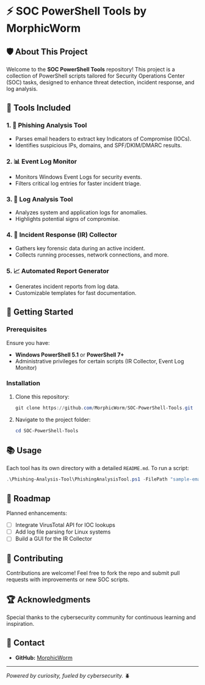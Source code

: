 # ⚡ SOC PowerShell Tools by MorphicWorm

## 🛡️ About This Project
Welcome to the **SOC PowerShell Tools** repository! This project is a collection of PowerShell scripts tailored for Security Operations Center (SOC) tasks, designed to enhance threat detection, incident response, and log analysis.

## 🚀 Tools Included

### 1. 📨 **Phishing Analysis Tool**
   - Parses email headers to extract key Indicators of Compromise (IOCs).
   - Identifies suspicious IPs, domains, and SPF/DKIM/DMARC results.

### 2. 📊 **Event Log Monitor**
   - Monitors Windows Event Logs for security events.
   - Filters critical log entries for faster incident triage.

### 3. 📑 **Log Analysis Tool**
   - Analyzes system and application logs for anomalies.
   - Highlights potential signs of compromise.

### 4. 🚨 **Incident Response (IR) Collector**
   - Gathers key forensic data during an active incident.
   - Collects running processes, network connections, and more.

### 5. 📈 **Automated Report Generator**
   - Generates incident reports from log data.
   - Customizable templates for fast documentation.

## 🏁 Getting Started

### Prerequisites
Ensure you have:
- **Windows PowerShell 5.1** or **PowerShell 7+**
- Administrative privileges for certain scripts (IR Collector, Event Log Monitor)

### Installation
1. Clone this repository:
   ```powershell
   git clone https://github.com/MorphicWorm/SOC-PowerShell-Tools.git
   ```
2. Navigate to the project folder:
   ```powershell
   cd SOC-PowerShell-Tools
   ```

## 📚 Usage
Each tool has its own directory with a detailed `README.md`. To run a script:
```powershell
.\Phishing-Analysis-Tool\PhishingAnalysisTool.ps1 -FilePath "sample-email-headers.txt"
```

## 🎯 Roadmap
Planned enhancements:
- [ ] Integrate VirusTotal API for IOC lookups
- [ ] Add log file parsing for Linux systems
- [ ] Build a GUI for the IR Collector

## 🐛 Contributing
Contributions are welcome! Feel free to fork the repo and submit pull requests with improvements or new SOC scripts.

## 🏆 Acknowledgments
Special thanks to the cybersecurity community for continuous learning and inspiration.

## 📧 Contact
- **GitHub:** [MorphicWorm](https://github.com/MorphicWorm)

---

_Powered by curiosity, fueled by cybersecurity._ 🪲

